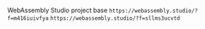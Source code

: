 WebAssembly Studio project base `https://webassembly.studio/?f=m416iuivfya`
`https://webassembly.studio/?f=sllms3ucvtd`